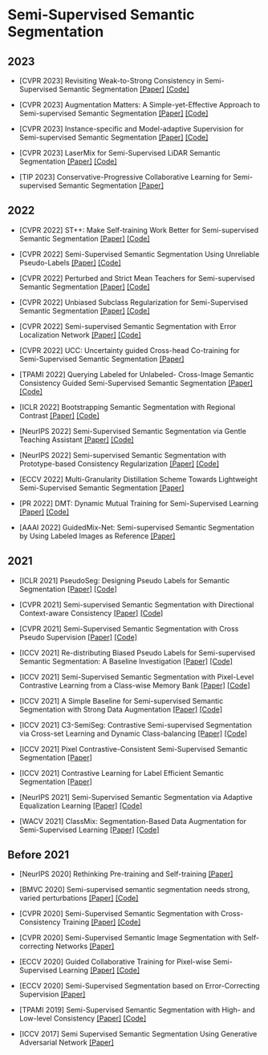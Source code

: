 # Semi-Supervised Semantic Segmentation


## 2023

- [CVPR 2023] Revisiting Weak-to-Strong Consistency in Semi-Supervised Semantic Segmentation [[Paper]](https://arxiv.org/abs/2208.09910) [[Code]](https://github.com/LiheYoung/UniMatch)

- [CVPR 2023] Augmentation Matters: A Simple-yet-Effective Approach to Semi-supervised Semantic Segmentation [[Paper]](https://arxiv.org/abs/2212.04976) [[Code]](https://github.com/ZhenZHAO/AugSeg)

- [CVPR 2023] Instance-specific and Model-adaptive Supervision for Semi-supervised Semantic Segmentation [[Paper]](https://arxiv.org/abs/2211.11335) [[Code]](https://github.com/ZhenZHAO/iMAS)

- [CVPR 2023] LaserMix for Semi-Supervised LiDAR Semantic Segmentation [[Paper]](https://arxiv.org/abs/2207.00026) [[Code]](https://github.com/ldkong1205/LaserMix)

- [TIP 2023] Conservative-Progressive Collaborative Learning for Semi-supervised Semantic Segmentation [[Paper]](https://arxiv.org/abs/2211.16701)

## 2022

- [CVPR 2022] ST++: Make Self-training Work Better for Semi-supervised Semantic Segmentation [[Paper]](https://arxiv.org/abs/2106.05095) [[Code]](https://github.com/LiheYoung/ST-PlusPlus)

- [CVPR 2022] Semi-Supervised Semantic Segmentation Using Unreliable Pseudo-Labels [[Paper]](https://arxiv.org/abs/2203.03884) [[Code]](https://github.com/Haochen-Wang409/U2PL)

- [CVPR 2022] Perturbed and Strict Mean Teachers for Semi-supervised Semantic Segmentation [[Paper]](https://arxiv.org/abs/2111.12903) [[Code]](https://github.com/yyliu01/ps-mt)

- [CVPR 2022] Unbiased Subclass Regularization for Semi-Supervised Semantic Segmentation [[Paper]](https://openaccess.thecvf.com/content/CVPR2022/papers/Guan_Unbiased_Subclass_Regularization_for_Semi-Supervised_Semantic_Segmentation_CVPR_2022_paper.pdf) [[Code]](https://github.com/Dayan-Guan/USRN)

- [CVPR 2022] Semi-supervised Semantic Segmentation with Error Localization Network [[Paper]](https://arxiv.org/abs/2204.02078) [[Code]](https://github.com/kinux98/SSL_ELN)

- [CVPR 2022] UCC: Uncertainty guided Cross-head Co-training for Semi-Supervised Semantic Segmentation [[Paper]](https://arxiv.org/abs/2205.10334)

- [TPAMI 2022] Querying Labeled for Unlabeled- Cross-Image Semantic Consistency Guided Semi-Supervised Semantic Segmentation [[Paper]](https://ieeexplore.ieee.org/document/10005033) [[Code]](https://github.com/Luffy03/CISC-R)

- [ICLR 2022] Bootstrapping Semantic Segmentation with Regional Contrast [[Paper]](https://arxiv.org/abs/2104.04465) [[Code]](https://github.com/lorenmt/reco)

- [NeurIPS 2022] Semi-Supervised Semantic Segmentation via Gentle Teaching Assistant [[Paper]](https://arxiv.org/abs/2301.07340) [[Code]](https://github.com/Jin-Ying/GTA-Seg)

- [NeurIPS 2022] Semi-supervised Semantic Segmentation with Prototype-based Consistency Regularization [[Paper]](https://arxiv.org/abs/2210.04388) [[Code]](https://github.com/HeimingX/semi_seg_proto)

- [ECCV 2022] Multi-Granularity Distillation Scheme Towards Lightweight Semi-Supervised Semantic Segmentation [[Paper]](https://arxiv.org/abs/2208.10169)

- [PR 2022] DMT: Dynamic Mutual Training for Semi-Supervised Learning [[Paper]](https://arxiv.org/abs/2004.08514) [[Code]](https://github.com/voldemortX/DST-CBC)

- [AAAI 2022] GuidedMix-Net: Semi-supervised Semantic Segmentation by Using Labeled Images as Reference [[Paper]](https://arxiv.org/abs/2112.14015)


## 2021

- [ICLR 2021] PseudoSeg: Designing Pseudo Labels for Semantic Segmentation [[Paper]](https://arxiv.org/abs/2010.09713) [[Code]](https://github.com/googleinterns/wss)

- [CVPR 2021] Semi-supervised Semantic Segmentation with Directional Context-aware Consistency [[Paper]](https://arxiv.org/abs/2106.14133) [[Code]](https://github.com/dvlab-research/Context-Aware-Consistency)

- [CVPR 2021] Semi-Supervised Semantic Segmentation with Cross Pseudo Supervision [[Paper]](https://arxiv.org/abs/2106.01226) [[Code]](https://github.com/charlesCXK/TorchSemiSeg)

- [ICCV 2021] Re-distributing Biased Pseudo Labels for Semi-supervised Semantic Segmentation: A Baseline Investigation [[Paper]](https://arxiv.org/abs/2107.11279) [[Code]](https://github.com/CVMI-Lab/DARS)

- [ICCV 2021] Semi-Supervised Semantic Segmentation with Pixel-Level Contrastive Learning from a Class-wise Memory Bank [[Paper]](https://arxiv.org/abs/2104.13415) [[Code]](https://github.com/Shathe/SemiSeg-Contrastive)

- [ICCV 2021] A Simple Baseline for Semi-supervised Semantic Segmentation with Strong Data Augmentation [[Paper]](https://arxiv.org/abs/2104.07256) [[Code]](https://github.com/jianlong-yuan/SimpleBaseline)

- [ICCV 2021] C3-SemiSeg: Contrastive Semi-supervised Segmentation via Cross-set Learning and Dynamic Class-balancing [[Paper]](https://openaccess.thecvf.com/content/ICCV2021/papers/Zhou_C3-SemiSeg_Contrastive_Semi-Supervised_Segmentation_via_Cross-Set_Learning_and_Dynamic_Class-Balancing_ICCV_2021_paper.pdf) [[Code]](https://github.com/SIAAAAAA/C3-SemiSeg)

- [ICCV 2021] Pixel Contrastive-Consistent Semi-Supervised Semantic Segmentation [[Paper]](https://arxiv.org/abs/2108.09025)

- [ICCV 2021] Contrastive Learning for Label Efficient Semantic Segmentation [[Paper]](https://arxiv.org/abs/2012.06985)

- [NeurIPS 2021] Semi-Supervised Semantic Segmentation via Adaptive Equalization Learning [[Paper]](https://arxiv.org/abs/2110.05474) [[Code]](https://github.com/hzhupku/semiseg-ael)

- [WACV 2021] ClassMix: Segmentation-Based Data Augmentation for Semi-Supervised Learning [[Paper]](https://arxiv.org/abs/2007.07936) [[Code]](https://github.com/WilhelmT/ClassMix)


## Before 2021

- [NeurIPS 2020] Rethinking Pre-training and Self-training [[Paper]](https://arxiv.org/abs/2006.06882)

- [BMVC 2020] Semi-supervised semantic segmentation needs strong, varied perturbations [[Paper]](https://arxiv.org/abs/1906.01916) [[Code]](https://github.com/Britefury/cutmix-semisup-seg)

- [CVPR 2020] Semi-Supervised Semantic Segmentation with Cross-Consistency Training [[Paper]](https://arxiv.org/abs/2003.09005) [[Code]](https://github.com/yassouali/CCT)

- [CVPR 2020] Semi-Supervised Semantic Image Segmentation with Self-correcting Networks [[Paper]](https://arxiv.org/abs/1811.07073)

- [ECCV 2020] Guided Collaborative Training for Pixel-wise Semi-Supervised Learning [[Paper]](https://arxiv.org/abs/2008.05258) [[Code]](https://github.com/ZHKKKe/PixelSSL)

- [ECCV 2020] Semi-Supervised Segmentation based on Error-Correcting Supervision [[Paper]](https://www.ecva.net/papers/eccv_2020/papers_ECCV/papers/123740137.pdf)

- [TPAMI 2019] Semi-Supervised Semantic Segmentation with High- and Low-level Consistency [[Paper]](https://arxiv.org/abs/1908.05724) [[Code]](https://github.com/sud0301/semisup-semseg)

- [ICCV 2017] Semi Supervised Semantic Segmentation Using Generative Adversarial Network [[Paper]](https://openaccess.thecvf.com/content_ICCV_2017/papers/Souly__Semi_Supervised_ICCV_2017_paper.pdf)
